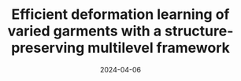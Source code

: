 ---
title: "Efficient deformation learning of varied garments with a structure-preserving multilevel framework"
collection: publications
permalink: /publication/2024-psd-unet
date: 2024-04-06
venue: 'ACM SIGGRAPH Symposium on Interactive 3D Graphics and Games'
link: 'https://i3dsymposium.org/2024/index.html'
paperurl: '/files/pdf/research/202404psdunet-I3D.pdf'
book: 'https://li-tianxing.github.io/#featured'
citation: '<a href="https://li-tianxing.github.io/">Tianxing Li</a>, Rui Shi, <a href="https://www.researchgate.net/scientific-contributions/Qing-Zhu-2164787753">Zihui Li</a>, <a href="https://graphics.c.u-tokyo.ac.jp/hp/kanai/">Takashi Kanai</a>, <a href="https://www.researchgate.net/scientific-contributions/Qing-Zhu-2164787753">Qing Zhu</a>. <i>ACM SIGGRAPH Symposium on Interactive 3D Graphics and Games</i>, 2020, Article No. 5.'
---